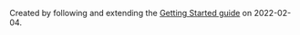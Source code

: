 Created by following and extending the [Getting Started guide][getting-started] on 2022-02-04.

[getting-started]: https://prometheus.io/docs/prometheus/latest/getting_started
